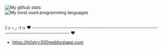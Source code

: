 
![My github stats](https://github-readme-stats.vercel.app/api?username=Hoxtry&count_private=true&theme=radical)  
![My most used programming languages](https://github-readme-stats.vercel.app/api/top-langs/?username=Hoxtry&layout=compact&theme=dark)

<br>
(っ◔◡◔)っ ♥ ------------------------------------------------------------------------------------------------- ♥


  - https://h0xtry.000webhostapp.com

